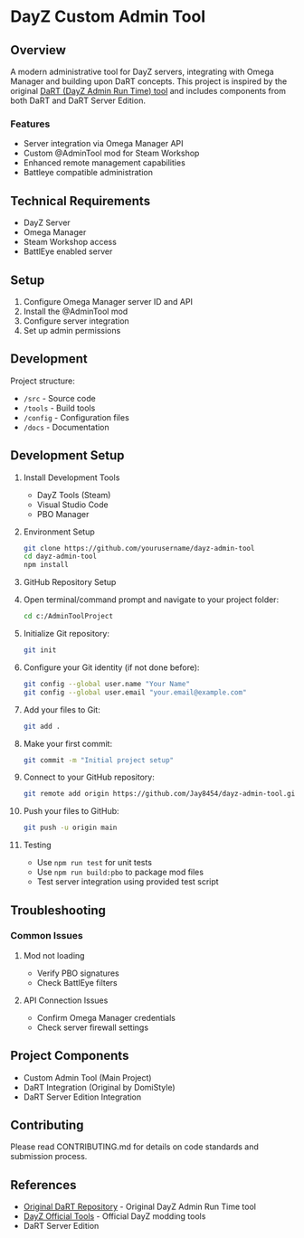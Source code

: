 # DayZ Custom Admin Tool

## Overview
A modern administrative tool for DayZ servers, integrating with Omega Manager and building upon DaRT concepts. This project is inspired by the original [DaRT (DayZ Admin Run Time) tool](https://github.com/DomiStyle/DaRT) and includes components from both DaRT and DaRT Server Edition.

### Features
- Server integration via Omega Manager API
- Custom @AdminTool mod for Steam Workshop
- Enhanced remote management capabilities
- Battleye compatible administration

## Technical Requirements
- DayZ Server
- Omega Manager
- Steam Workshop access
- BattlEye enabled server

## Setup
1. Configure Omega Manager server ID and API
2. Install the @AdminTool mod
3. Configure server integration
4. Set up admin permissions

## Development
Project structure:
- `/src` - Source code
- `/tools` - Build tools
- `/config` - Configuration files
- `/docs` - Documentation

## Development Setup
1. Install Development Tools
   - DayZ Tools (Steam)
   - Visual Studio Code
   - PBO Manager

2. Environment Setup
   ```bash
   git clone https://github.com/yourusername/dayz-admin-tool
   cd dayz-admin-tool
   npm install
   ```

3. GitHub Repository Setup
1. Open terminal/command prompt and navigate to your project folder:
   ```bash
   cd c:/AdminToolProject
   ```

2. Initialize Git repository:
   ```bash
   git init
   ```

3. Configure your Git identity (if not done before):
   ```bash
   git config --global user.name "Your Name"
   git config --global user.email "your.email@example.com"
   ```

4. Add your files to Git:
   ```bash
   git add .
   ```

5. Make your first commit:
   ```bash
   git commit -m "Initial project setup"
   ```

6. Connect to your GitHub repository:
   ```bash
   git remote add origin https://github.com/Jay8454/dayz-admin-tool.git
   ```

7. Push your files to GitHub:
   ```bash
   git push -u origin main
   ```

4. Testing
   - Use `npm run test` for unit tests
   - Use `npm run build:pbo` to package mod files
   - Test server integration using provided test script

## Troubleshooting
### Common Issues
1. Mod not loading
   - Verify PBO signatures
   - Check BattlEye filters
   
2. API Connection Issues
   - Confirm Omega Manager credentials
   - Check server firewall settings

## Project Components
- Custom Admin Tool (Main Project)
- DaRT Integration (Original by DomiStyle)
- DaRT Server Edition Integration

## Contributing
Please read CONTRIBUTING.md for details on code standards and submission process.

## References
- [Original DaRT Repository](https://github.com/DomiStyle/DaRT) - Original DayZ Admin Run Time tool
- [DayZ Official Tools](https://community.bistudio.com/wiki/DayZ:Tools) - Official DayZ modding tools
- DaRT Server Edition
